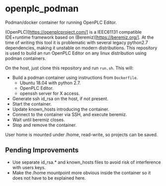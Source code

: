 # openplc_podman
Podman/docker container for running OpenPLC Editor.

(OpenPLC)[https://openplcproject.com/] is a IEEC61131 compatible IDE+runtime framework based on (Beremiz)[https://beremiz.org/]. At the time of writing
this tool it is problematic with several legacy python2.7 dependencies, making it unstable on modern distributions. This repository is used to build an run  OpenPLC Editor on any linux distribution using podman containers.

On the host, just clone this repository and run `run.sh`. This will:
* Build a podman container using instructions from `Dockerfile`.
  * Ubuntu 18.04 with python 2.7.
  * OpenPLC Editor.
  * openssh server for X access.
* Generate ssh id_rsa on the host, if not present.
* Start the container.
* Update known_hosts introducing the container.
* Connect to the container via SSH, and execute beremiz.
* Wait until beremiz closes.
* Stop and remove the container.

User home is mounted under /home, read-write, so projects can be saved.

## Pending Improvements
* Use separate id_rsa.* and known_hosts files to avoid risk of interference with users keys.
* Make the /home mountpoint more obvious inside the container so it does not have to be explained here.
